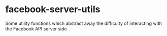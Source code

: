 facebook-server-utils
=====================

Some utility functions which abstract away the difficulty of interacting with the Facebook API server side
